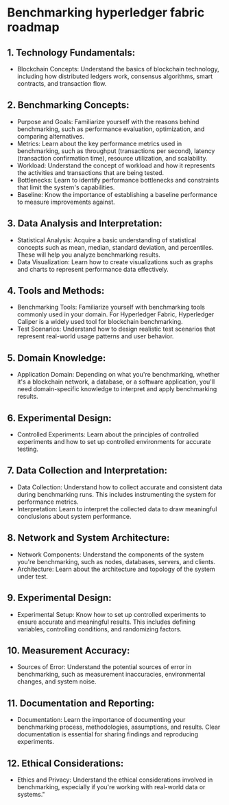 # Benchmarking hyperledger fabric roadmap 
## 1. Technology Fundamentals:
- Blockchain Concepts: Understand the basics of blockchain technology, including how distributed ledgers work, consensus algorithms, smart contracts, and transaction flow.

## 2. Benchmarking Concepts:
- Purpose and Goals: Familiarize yourself with the reasons behind benchmarking, such as performance evaluation, optimization, and comparing alternatives.
- Metrics: Learn about the key performance metrics used in benchmarking, such as throughput (transactions per second), latency (transaction confirmation time), resource utilization, and scalability.
- Workload: Understand the concept of workload and how it represents the activities and transactions that are being tested.
- Bottlenecks: Learn to identify performance bottlenecks and constraints that limit the system's capabilities.
- Baseline: Know the importance of establishing a baseline performance to measure improvements against.

## 3. Data Analysis and Interpretation:
- Statistical Analysis: Acquire a basic understanding of statistical concepts such as mean, median, standard deviation, and percentiles. These will help you analyze benchmarking results.
- Data Visualization: Learn how to create visualizations such as graphs and charts to represent performance data effectively.

## 4. Tools and Methods:
- Benchmarking Tools: Familiarize yourself with benchmarking tools commonly used in your domain. For Hyperledger Fabric, Hyperledger Caliper is a widely used tool for blockchain benchmarking.
- Test Scenarios: Understand how to design realistic test scenarios that represent real-world usage patterns and user behavior.

## 5. Domain Knowledge:
- Application Domain: Depending on what you're benchmarking, whether it's a blockchain network, a database, or a software application, you'll need domain-specific knowledge to interpret and apply benchmarking results.

## 6. Experimental Design:
- Controlled Experiments: Learn about the principles of controlled experiments and how to set up controlled environments for accurate testing.

## 7. Data Collection and Interpretation:
- Data Collection: Understand how to collect accurate and consistent data during benchmarking runs. This includes instrumenting the system for performance metrics.
- Interpretation: Learn to interpret the collected data to draw meaningful conclusions about system performance.

## 8. Network and System Architecture:
- Network Components: Understand the components of the system you're benchmarking, such as nodes, databases, servers, and clients.
- Architecture: Learn about the architecture and topology of the system under test.

## 9. Experimental Design:
- Experimental Setup: Know how to set up controlled experiments to ensure accurate and meaningful results. This includes defining variables, controlling conditions, and randomizing factors.

## 10. Measurement Accuracy:
- Sources of Error: Understand the potential sources of error in benchmarking, such as measurement inaccuracies, environmental changes, and system noise.

## 11. Documentation and Reporting:
- Documentation: Learn the importance of documenting your benchmarking process, methodologies, assumptions, and results. Clear documentation is essential for sharing findings and reproducing experiments.

## 12. Ethical Considerations:
- Ethics and Privacy: Understand the ethical considerations involved in benchmarking, especially if you're working with real-world data or systems."
